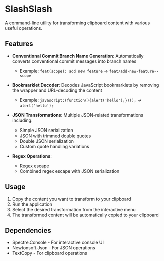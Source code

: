 # SlashSlash

A command-line utility for transforming clipboard content with various useful operations.

## Features

- **Conventional Commit Branch Name Generation**: Automatically converts conventional commit messages into branch names
  - Example: `feat(scope): add new feature` → `feat/add-new-feature--scope`

- **Bookmarklet Decoder**: Decodes JavaScript bookmarklets by removing the wrapper and URL-decoding the content
  - Example: `javascript:(function(){alert('hello');})();` → `alert('hello');`

- **JSON Transformations**: Multiple JSON-related transformations including:
  - Simple JSON serialization
  - JSON with trimmed double quotes
  - Double JSON serialization
  - Custom quote handling variations

- **Regex Operations**:
  - Regex escape
  - Combined regex escape with JSON serialization

## Usage

1. Copy the content you want to transform to your clipboard
2. Run the application
3. Select the desired transformation from the interactive menu
4. The transformed content will be automatically copied to your clipboard

## Dependencies

- Spectre.Console - For interactive console UI
- Newtonsoft.Json - For JSON operations
- TextCopy - For clipboard operations
